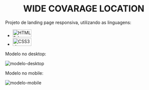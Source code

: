 <h1 align="center"> WIDE COVARAGE LOCATION </h1>

Projeto de landing page responsiva, utilizando as linguagens:

- <img src="https://img.shields.io/badge/HTML5-E34F26?style=for-the-badge&logo=html5&logoColor=white" alt="HTML5-logo" height="25px" width="60px">
- <img src="https://img.shields.io/badge/CSS3-1572B6?style=for-the-badge&logo=css3&logoColor=white" alt="CSS3-logo" height="25px" width="60px">

Modelo no desktop:

<img src="https://github.com/WesleyTMarques/Wide-Covarage-Location/blob/master/img/WIDE%20COVERAGE%20DESKTOP.png?raw=true" alt="modelo-desktop">

Modelo no mobile:

<img src="https://github.com/WesleyTMarques/Wide-Covarage-Location/blob/master/img/WIDE%20COVERAGE%20MOBILE.png?raw=true" alt="modelo-mobile">

